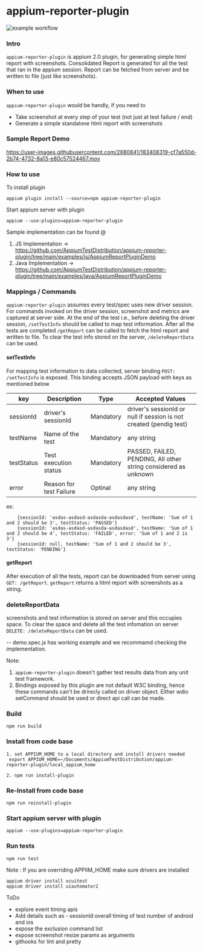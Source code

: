 # appium-reporter-plugin
![example workflow](https://github.com/AppiumTestDistribution/appium-reporter-plugin/actions/workflows/node.js.yml/badge.svg)



### Intro
`appium-reporter-plugin` is appium 2.0 plugin, for generating simple html report with screenshots. Consolidated Report is generated for all the test that ran in the appium session. Report can be fetched from server and be written to file (just like screenshots).

### When to use
`appium-reporter-plugin` would be handly, if you need to 
* Take screenshot at every step of your test (not just at test failure / end)
* Generate a simple standalone html report with screenshots

### Sample Report Demo
https://user-images.githubusercontent.com/2680841/183408319-cf7a550d-2b74-4732-8a13-e80c57524467.mov
 
### How to use

To install plugin 

```appium plugin install --source=npm appium-reporter-plugin```

Start appium server with plugin

```appium --use-plugins=appium-reporter-plugin```


Sample implementation can be found @
1. JS Implementation -> https://github.com/AppiumTestDistribution/appium-reporter-plugin/tree/main/examples/js/AppiumReportPluginDemo
2. Java Implementation -> https://github.com/AppiumTestDistribution/appium-reporter-plugin/tree/main/examples/java/AppiumReportPluginDemo

### Mappings / Commands

`appium-reporter-plugin` assumes every test/spec uses new driver session. For commands invoked on the driver session, screenshot and metrics are captured at server side. At the end of the test i.e., before deleting the driver session, `/setTestInfo` should be called to map test information. After all the tests are completed `/getReport` can be called to fetch the html report and written to file. To clear the test info stored on the server, `/deleteReportData`
 can be used. 

#### setTestInfo
For mapping test information to data collected, server binding `POST: /setTestInfo` is exposed. This binding accepts JSON payload with keys as mentioned below

| key         | Description                    | Type      | Accepted Values                                                     |
| ----------- | -----------                    | ----      | ---------------                                                     |
| sessionId   | driver's sessionId             | Mandatory | driver's sessionId or null if session is not created (pendig test)  |
| testName    | Name of the test               | Mandatory | any string                                                          |
| testStatus  | Test execution status          | Mandatory | PASSED, FAILED, PENDING, All other string considered as unknown     |
| error       | Reason for test Failure        | Optinal   | any string                                                          |

ex: 
```
    {sessionId: 'asdas-asdasd-asdasda-asdasdasd', testName: 'Sum of 1 and 2 should be 3', testStatus: 'PASSED'}
    {sessionId: 'asdas-asdasd-asdasda-asdasdasd', testName: 'Sum of 1 and 2 should be 4', testStatus: 'FAILED', error: 'Sum of 1 and 2 is 3'}
    {sessionId: null, testName: 'Sum of 1 and 2 should be 3', testStatus: 'PENDING'}
```

#### getReport

After execution of all the tests, report can be downloaded from server using `GET: /getReport`. `getReport` returns a html report with screenshots as a string.  

### deleteReportData
screenshots and test information is stored on server and this occupies space. To clear the space and delete all the test infomation on server `DELETE: /deleteReportData` can be used.

-- demo.spec.js has working example and we recommamd checking the implementation. 

Note: 
1. `appium-reporter-plugin` doesn't gather test results data from any unit test framework. 
2. Bindings exposed by this plugin are not default W3C binding, hence these commands can't be drirecly called on driver object. Either wdio setCommand should be used or direct api call can be made.
  

### Build 
`npm run build`

 ### Install from code base
 ```
 1. set APPIUM_HOME to a local directory and install drivers needed
  export APPIUM_HOME=~/Documents/AppiumTestDistribution/appium-reporter-plugin/local_appium_home

 2. npm run install-plugin
 ```

### Re-Install from code base
 `npm run reinstall-plugin`
  
### Start appium server with plugin
`appium --use-plugins=appium-reporter-plugin`

### Run tests
`npm run test`

Note : If you are overriding APPIIM_HOME make sure drivers are installed 
```  
appium driver install xcuitest
appium driver install uiautomator2
```





ToDo
* explore event timing apis
* Add details such as - 
    sessionId
    overall timing of test
    number of android and ios
* expose the exclusion command list 
* expose screenshot resize params as arguments 
* githooks for lint and pretty
